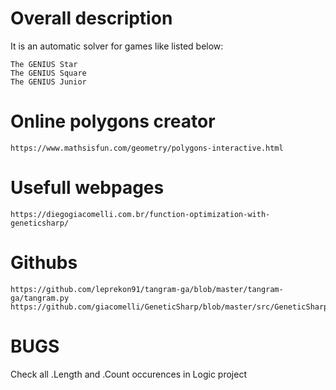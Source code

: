 # Overall description
It is an automatic solver for games like listed below:
```
The GENIUS Star
The GENIUS Square
The GENIUS Junior
```

# Online polygons creator
```
https://www.mathsisfun.com/geometry/polygons-interactive.html
```

# Usefull webpages
```
https://diegogiacomelli.com.br/function-optimization-with-geneticsharp/
```

# Githubs
```
https://github.com/leprekon91/tangram-ga/blob/master/tangram-ga/tangram.py
https://github.com/giacomelli/GeneticSharp/blob/master/src/GeneticSharp.Domain/Mutations/UniformMutation.cs
```

# BUGS
Check all .Length and .Count occurences in Logic project
